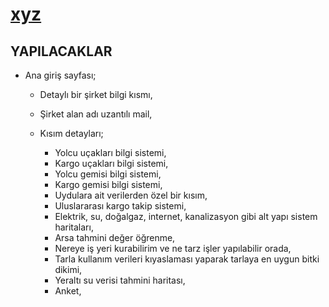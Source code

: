 # [xyz](https://erdemgns.github.io/xyz/)


## YAPILACAKLAR

- Ana giriş sayfası;
  - Detaylı bir şirket bilgi kısmı, 
  - Şirket alan adı uzantılı mail, 

  - Kısım detayları; 

    - Yolcu uçakları bilgi sistemi,
    - Kargo uçakları bilgi sistemi,
    - Yolcu gemisi bilgi sistemi, 
    - Kargo gemisi bilgi sistemi, 
    - Uydulara ait verilerden özel bir kısım,
    - Uluslararası kargo takip sistemi,
    - Elektrik, su, doğalgaz, internet, kanalizasyon gibi alt yapı sistem haritaları, 
    - Arsa tahmini değer öğrenme, 
    - Nereye iş yeri kurabilirim ve ne tarz işler yapılabilir orada,
    - Tarla kullanım verileri kıyaslaması yaparak tarlaya en uygun bitki dikimi,
    - Yeraltı su verisi tahmini haritası,
    - Anket, 
